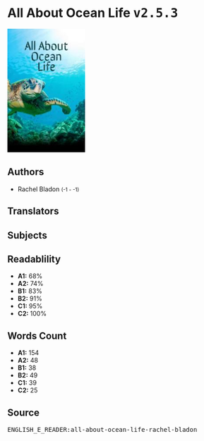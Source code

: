 # All About Ocean Life <kbd>v2.5.3</kbd>

![](./cover.medium.jpg "")

## Authors


 - Rachel Bladon <small>(-1 - -1)</small>

## Translators



## Subjects



## Readablility


 - **A1:** 68%
 - **A2:** 74%
 - **B1:** 83%
 - **B2:** 91%
 - **C1:** 95%
 - **C2:** 100%

## Words Count


 - **A1:** 154
 - **A2:** 48
 - **B1:** 38
 - **B2:** 49
 - **C1:** 39
 - **C2:** 25

## Source


<kbd>ENGLISH_E_READER:all-about-ocean-life-rachel-bladon</kbd>
